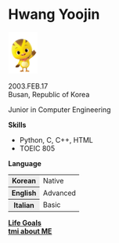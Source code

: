 <!DOCTYPE html>
<html lang="ko">
<head>
    <meta charset="UTF-8">
    <meta name="viewport" content="width=device-width, initial-scale=1.0">
</head>
<body>
    <h1>Hwang Yoojin</h1>
    <img src="꽁지.png" alt="캐릭터.꽁지" width="60">
    <p>
        2003.FEB.17<br>
        Busan, Republic of Korea
    </p>
    <p>Junior in Computer Engineering</p>
    <p>
        <b>Skills</b>
        <ul>
            <li>Python, C, C++, HTML</li>
            <li>TOEIC 805</li>
        </ul>
    </p>
    <p><b>Language</b></p>
    <table>
        <colgroup>
            <col style="background-color:#eee;">
        </colgroup>
        <tr>
            <th>Korean</th>
            <td>Native</td>
        </tr>
        <tr>
            <th>English</th>
            <td>Advanced</td>
        </tr>
        <tr>
            <th>Italian</th>
            <td>Basic</td>
        </tr>
    </table>
    <p>
        <a href="https://youtu.be/Ti4BnlWCMTo?si=lZojodxwKq024ozO"><b>Life Goals</b></a><br>
        <a href="1-tmi.html"><b>tmi about ME</b></a>
    </p>
</body>
</html>
